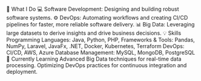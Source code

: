 🚀 What I Do
💻 Software Development: Designing and building robust software systems.
⚙️ DevOps: Automating workflows and creating CI/CD pipelines for faster, more reliable software delivery.
📊 Big Data: Leveraging large datasets to derive insights and drive business decisions.
💡 Skills
Programming Languages: Java, Python, PHP,
Frameworks & Tools: Pandas, NumPy, Laravel, JavaFx, .NET, Docker, Kubernetes, Terraform
DevOps: CI/CD, AWS, Azure
Database Management: MySQL, MongoDB, PostgreSQL
🌱 Currently Learning
Advanced Big Data techniques for real-time data processing.
Optimizing DevOps practices for continuous integration and deployment.
